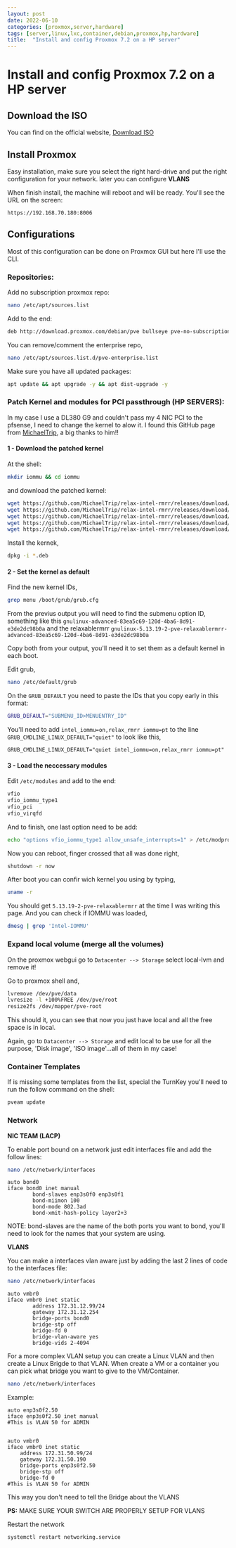 ```yaml
---
layout: post
date: 2022-06-10
categories: [proxmox,server,hardware]
tags: [server,linux,lxc,container,debian,proxmox,hp,hardware]
title:  "Install and config Proxmox 7.2 on a HP server"
---
```



# Install and config Proxmox 7.2 on a HP server

## Download the ISO

You can find on the official website, [Download ISO](https://www.proxmox.com/en/downloads/category/iso-images-pve)

## Install Proxmox

Easy installation, make sure you select the right hard-drive and put the right configuration for your network. later you can configure <b>VLANS</b> 

When finish install, the machine will reboot and will be ready.
You'll see the URL on the screen:
```
https://192.168.70.180:8006
```


## Configurations
 
Most of this configuration can be done on Proxmox GUI but here I'll use the CLI.



### Repositories:

Add no subscription proxmox repo:

```bash
nano /etc/apt/sources.list
```

Add to the end:

```bash
deb http://download.proxmox.com/debian/pve bullseye pve-no-subscription
```

You can remove/comment  the enterprise repo,

```bash
nano /etc/apt/sources.list.d/pve-enterprise.list
```

Make sure you have all updated packages:

```bash
apt update && apt upgrade -y && apt dist-upgrade -y
```

### Patch Kernel and modules for PCI passthrough  (HP SERVERS):

In my case I use a DL380 G9 and couldn't pass my 4 NIC PCI to the pfsense, I need to change the kernel to alow it. I found this GitHub page from [MichaelTrip](https://github.com/MichaelTrip/relax-intel-rmrr), a big thanks to him!!

#### 1 - Download the patched kernel

At the shell:

```bash
mkdir iommu && cd iommu
```

and download the patched kernel:

```bash
wget https://github.com/MichaelTrip/relax-intel-rmrr/releases/download/v1.0.8/linux-tools-5.13-dbgsym_5.13.19-4_amd64.deb
wget https://github.com/MichaelTrip/relax-intel-rmrr/releases/download/v1.0.8/linux-tools-5.13_5.13.19-4_amd64.deb
wget https://github.com/MichaelTrip/relax-intel-rmrr/releases/download/v1.0.8/pve-headers-5.13.19-2-pve-relaxablermrr_5.13.19-4_amd64.deb
wget https://github.com/MichaelTrip/relax-intel-rmrr/releases/download/v1.0.8/pve-kernel-5.13.19-2-pve-relaxablermrr_5.13.19-4_amd64.deb
wget https://github.com/MichaelTrip/relax-intel-rmrr/releases/download/v1.0.8/pve-kernel-libc-dev_5.13.19-4_amd64.deb
```

Install the kernek,

```bash
dpkg -i *.deb
```

#### 2 - Set the kernel as default

Find the new kernel IDs,

```bash
grep menu /boot/grub/grub.cfg
```


From the previus output you will need to find the submenu option ID, something like this ``gnulinux-advanced-83ea5c69-120d-4ba6-8d91-e3de2dc98b0a`` and the relaxablermrr ``gnulinux-5.13.19-2-pve-relaxablermrr-advanced-83ea5c69-120d-4ba6-8d91-e3de2dc98b0a``

Copy both from your output, you'll need it to set them as a default kernel in each boot.


Edit grub,

```bash
nano /etc/default/grub
```

On the ``GRUB_DEFAULT`` you need to paste the IDs that you copy early in this format:

```bash
GRUB_DEFAULT="SUBMENU_ID>MENUENTRY_ID"
```


You'll need to add ``intel_iommu=on,relax_rmrr iommu=pt`` to the line ``GRUB_CMDLINE_LINUX_DEFAULT="quiet"`` to look like this,

```
GRUB_CMDLINE_LINUX_DEFAULT="quiet intel_iommu=on,relax_rmrr iommu=pt"
```

#### 3 - Load the neccessary modules  

Edit ``/etc/modules`` and add to the end:

```bash
vfio
vfio_iommu_type1
vfio_pci
vfio_virqfd
```

And to finish, one last option need to be add:

```bash
echo "options vfio_iommu_type1 allow_unsafe_interrupts=1" > /etc/modprobe.d/iommu_unsafe_interrupts.conf
```

Now you can reboot, finger crossed that all was done right,

```bash
shutdown -r now
```

After boot you can confir wich kernel you using by typing,

```bash
uname -r
```

You should get  ``5.13.19-2-pve-relaxablermrr`` at the time I was writing this page.
And you can check if IOMMU was loaded,

```bash
dmesg | grep 'Intel-IOMMU'
```

### Expand local volume (merge all the volumes) 

On the proxmox webgui go to ``Datacenter --> Storage`` select local-lvm and remove it!

Go to proxmox shell and,

```bash
lvremove /dev/pve/data
lvresize -l +100%FREE /dev/pve/root
resize2fs /dev/mapper/pve-root  
```

This should it, you can see that now you just have local and all the free space is in local.

Again, go to ``Datacenter --> Storage`` and edit local to be use for all the purpose, 'Disk image', 'ISO image'...all of them in my case!


### Container Templates

If is missing some templates from the list, special the TurnKey you'll need to run the follow command on the shell:

```bash
pveam update
```

### Network

**NIC TEAM (LACP)**

To enable port bound on a network just edit interfaces file and add the follow lines:

```bash
nano /etc/network/interfaces
```

	auto bond0
	iface bond0 inet manual
        	bond-slaves enp3s0f0 enp3s0f1
	        bond-miimon 100
	        bond-mode 802.3ad
	        bond-xmit-hash-policy layer2+3

NOTE: bond-slaves are the name of the both ports you want to bond, you'll need to look for the names that your system are using.


**VLANS**

You can make a interfaces vlan aware just by adding the last 2 lines of code to the interfaces file:

```bash
nano /etc/network/interfaces
```

	auto vmbr0
	iface vmbr0 inet static
        	address 172.31.12.99/24
	        gateway 172.31.12.254
	        bridge-ports bond0
	        bridge-stp off
	        bridge-fd 0
	        bridge-vlan-aware yes
	        bridge-vids 2-4094


For a more complex VLAN setup you can create a Linux VLAN and then create a Linux Brigde to that VLAN.
When create a VM or a container you can pick what bridge you want to give to the VM/Container.

```bash
nano /etc/network/interfaces
```

Example:

    auto enp3s0f2.50
    iface enp3s0f2.50 inet manual
    #This is VLAN 50 for ADMIN


    auto vmbr0
    iface vmbr0 inet static
        address 172.31.50.99/24
        gateway 172.31.50.190
        bridge-ports enp3s0f2.50
        bridge-stp off
        bridge-fd 0
    #This is VLAN 50 for ADMIN

This way you don't need to tell the Bridge about the VLANS    

<b>PS:</b> MAKE SURE YOUR SWITCH ARE PROPERLY SETUP FOR VLANS


Restart the network

```bash
systemctl restart networking.service
```
